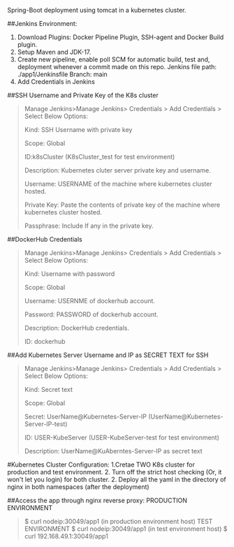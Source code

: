 Spring-Boot deployment using tomcat in a kubernetes cluster. 

##Jenkins Environment:
1. Download Plugins: Docker Pipeline Plugin, SSH-agent and Docker Build plugin.
2. Setup Maven and JDK-17.
3. Create new pipeline, enable poll SCM for automatic build, test and, deployment whenever a commit made on this repo.
   Jenkins file path: ./app1/Jenkinsfile
   Branch: main
4. Add Credentials in Jenkins

##SSH Username and Private Key of the K8s cluster 
>Manage Jenkins>Manage Jenkins> Credentials > Add Credentials > Select Below Options:
>
>Kind: SSH Username with private key
>
>Scope: Global
> 
>ID:k8sCluster (K8sCluster_test for test environment)
> 
>Description: Kubernetes cluter server private key and username.
>
>Username: USERNAME of the machine where kubernetes cluster hosted.
>
>Private Key: Paste the contents of private key of the machine where kubernetes cluster hosted.
>
>Passphrase: Include If any in the private key.

##DockerHub Credentials
>Manage Jenkins>Manage Jenkins> Credentials > Add Credentials > Select Below Options:
>
>Kind: Username with password
>
>Scope: Global
>
>Username: USERNME of dockerhub account.
>
>Password: PASSWORD of dockerhub account.
>
>Description: DockerHub credentials.
>
>ID: dockerhub

##Add Kubernetes Server Username and IP as SECRET TEXT for SSH
>Manage Jenkins>Manage Jenkins> Credentials > Add Credentials > Select Below Options:
>
>Kind: Secret text
>
>Scope: Global
>
>Secret: UserName@Kubernetes-Server-IP (UserName@Kubernetes-Server-IP-test)
>
>ID: USER-KubeServer (USER-KubeServer-test for test environment)
>
>Description: UserName@KuAberntes-Server-IP as secret text

#Kubernetes Cluster Configuration:
1.Cretae TWO K8s cluster for production and test environment.
2. Turn off the strict host checking (Or, it won't let you login) for both cluster.
2. Deploy all the  yaml in the directory of nginx in both namespaces (after the deployment)

##Access the app through nginx reverse proxy:
PRODUCTION ENVIRONMENT
>$ curl nodeip:30049/app1 (in production environment host)
TEST ENVIRONMENT
>$ curl nodeip:30049/app1 (in test environment host)
>$ curl 192.168.49.1:30049/app1
